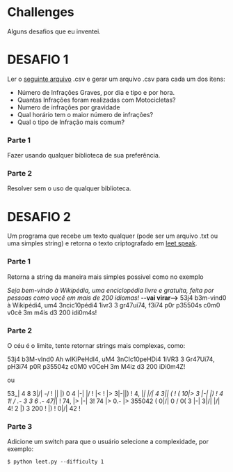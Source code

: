 # Challenges
Alguns desafios que eu inventei.

# DESAFIO 1
Ler o [seguinte arquivo](http://dados.df.gov.br/dataset/3a3b7b40-c715-439d-9dff-f22b47fc5994/resource/f4422c06-a041-46cc-9d89-9d09ffae1c70/download/2018-12-19-infracoes.csv) .csv e gerar um arquivo .csv para cada um dos itens:
+ Número de Infrações Graves, por dia e tipo e por hora.
+ Quantas Infrações foram realizadas com Motocicletas?
+ Numero de infrações por gravidade
+ Qual horário tem o maior número de infrações?
+ Qual o tipo de Infração mais comum?

### Parte 1
Fazer usando qualquer biblioteca de sua preferência.

### Parte 2
Resolver sem o uso de qualquer biblioteca.

# DESAFIO 2
Um programa que recebe um texto qualquer (pode ser um arquivo .txt ou uma simples string) e retorna o texto criptografado em [leet speak](https://pt.wikipedia.org/wiki/Leet).

### Parte 1
Retorna a string da maneira mais simples possivel como no exemplo

_Seja bem-vindo à Wikipédia, uma enciclopédia livre e gratuita, feita por pessoas como você em mais de 200 idiomas!_ 
**--vai virar-->** 
53j4 b3m-vind0 à Wikipédi4, um4 3ncic10pédi4 1ivr3 3 gr47ui74, f3i74 p0r p35504s c0m0 v0cê 3m m4is d3 200 idi0m4s! 

### Parte 2
O céu é o limite, tente retornar strings mais complexas, como:

53j4 b3M-vInd0 Ah wIKiPeHdI4, uM4 3nCIc10peHDi4 1iVR3 3 Gr47Ui74, pH3i74 p0R p35504z c0M0 v0CeH 3m M4iz d3 200 iDi0m4Z!

ou

53_| 4 8 3|\/| -\/ ! |\| |) 0 4 |-| \|/ ! |< ! |> 3|-||) ! 4, |_| |\/| 4 3|\| ( ! ( 10|> 3 |-| |) ! 4 1! \/ .- 3 3 6 .- 47|_| ! 74, |> |-| 3! 74 |> 0.- |> 355042 ( 0|\/| 0 \/ 0( 3 |-| 3|\/| |\/| 4! 2 |) 3 200 ! |) ! 0|\/| 42 !

### Parte 3
Adicione um switch para que o usuário selecione a complexidade, por exemplo: 
```
$ python leet.py --difficulty 1
```
